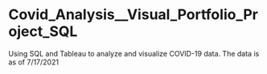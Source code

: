 # Covid_Analysis__Visual_Portfolio_Project_SQL
 Using SQL and Tableau to analyze and visualize COVID-19 data. The data is as of 7/17/2021
